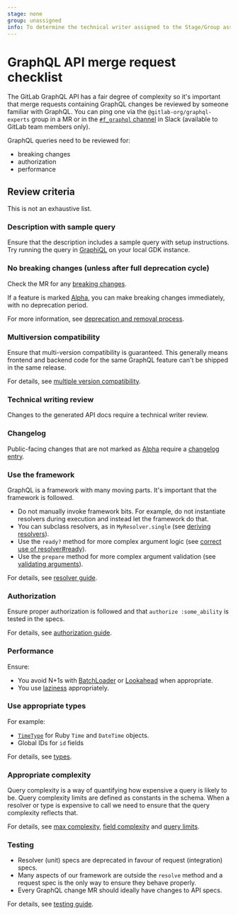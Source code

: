 ```yaml
---
stage: none
group: unassigned
info: To determine the technical writer assigned to the Stage/Group associated with this page, see https://about.gitlab.com/handbook/product/ux/technical-writing/#assignments
---
```


# GraphQL API merge request checklist

The GitLab GraphQL API has a fair degree of complexity so it's important that merge requests containing GraphQL changes be reviewed by someone familiar with GraphQL.
You can ping one via the `@gitlab-org/graphql-experts` group in a MR or in the [`#f_graphql` channel](https://gitlab.slack.com/archives/C6MLS3XEU) in Slack (available to GitLab team members only).

GraphQL queries need to be reviewed for:

- breaking changes
- authorization
- performance

## Review criteria

This is not an exhaustive list.

### Description with sample query

Ensure that the description includes a sample query with setup instructions.
Try running the query in [GraphiQL](../api_graphql_styleguide.md#graphiql) on your local GDK instance.

### No breaking changes (unless after full deprecation cycle)

Check the MR for any [breaking changes](../api_graphql_styleguide.md#breaking-changes).

If a feature is marked [Alpha](../api_graphql_styleguide.md#mark-schema-items-as-alpha), you can make breaking changes immediately, with no deprecation period.

For more information, see [deprecation and removal process](../../api/graphql/index.md#deprecation-and-removal-process).

### Multiversion compatibility

Ensure that multi-version compatibility is guaranteed.
This generally means frontend and backend code for the same GraphQL feature can't be shipped in the same release.

For details, see [multiple version compatibility](../multi_version_compatibility.md).

### Technical writing review

Changes to the generated API docs require a technical writer review.

### Changelog

Public-facing changes that are not marked as [Alpha](../api_graphql_styleguide.md#mark-schema-items-as-alpha) require a [changelog entry](../changelog.md).

### Use the framework

GraphQL is a framework with many moving parts. It's important that the framework is followed.

- Do not manually invoke framework bits. For example, do not instantiate resolvers during execution and instead let the framework do that.
- You can subclass resolvers, as in `MyResolver.single` (see [deriving resolvers](../api_graphql_styleguide.md#deriving-resolvers)).
- Use the `ready?` method for more complex argument logic (see [correct use of resolver#ready](../api_graphql_styleguide.md#correct-use-of-resolverready)).
- Use the `prepare` method for more complex argument validation (see [validating arguments](../api_graphql_styleguide.md#validating-arguments)).

For details, see [resolver guide](../api_graphql_styleguide.md#writing-resolvers).

### Authorization

Ensure proper authorization is followed and that `authorize :some_ability` is tested in the specs.

For details, see [authorization guide](authorization.md).

### Performance

Ensure:

- You avoid N+1s with [BatchLoader](batchloader.md) or [Lookahead](../api_graphql_styleguide.md#look-ahead) when appropriate.
- You use [laziness](../api_graphql_styleguide.md#laziness) appropriately.

### Use appropriate types

For example:

- [`TimeType`](../api_graphql_styleguide.md#typestimetype) for Ruby `Time` and `DateTime` objects.
- Global IDs for `id` fields

For details, see [types](../api_graphql_styleguide.md#types).

### Appropriate complexity

Query complexity is a way of quantifying how expensive a query is likely to be. Query complexity limits are defined as constants in the schema.
When a resolver or type is expensive to call we need to ensure that the query complexity reflects that.

For details, see [max complexity](../api_graphql_styleguide.md#max-complexity), [field complexity](../api_graphql_styleguide.md#field-complexity) and [query limits](../api_graphql_styleguide.md#query-limits).

### Testing

- Resolver (unit) specs are deprecated in favour of request (integration) specs.
- Many aspects of our framework are outside the `resolve` method and a request spec is the only way to ensure they behave properly.
- Every GraphQL change MR should ideally have changes to API specs.

For details, see [testing guide](../api_graphql_styleguide.md#testing).
